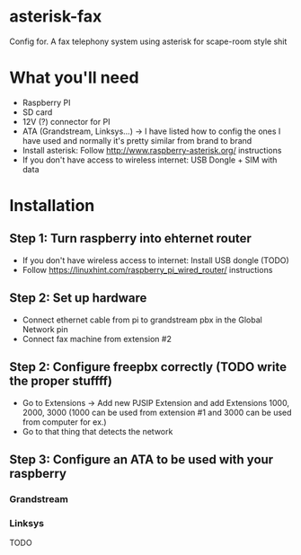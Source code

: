 # asterisk-fax
Config for. A fax telephony system using asterisk for scape-room style shit
# What you'll need
- Raspberry PI
- SD card
- 12V (?) connector for PI
- ATA (Grandstream, Linksys...) -> I have listed how to config the ones I have used and normally it's pretty similar from brand to brand
- Install asterisk: Follow http://www.raspberry-asterisk.org/ instructions
- If you don't have access to wireless internet: USB Dongle + SIM with data
# Installation
## Step 1: Turn raspberry into ehternet router 
- If you don't have wireless access to internet: Install USB dongle (TODO)
- Follow https://linuxhint.com/raspberry_pi_wired_router/ instructions
## Step 2: Set up hardware
- Connect ethernet cable from pi to grandstream pbx in the Global Network pin
- Connect fax machine from extension #2
## Step 2: Configure freepbx correctly (TODO write the proper stuffff)
- Go to Extensions -> Add new PJSIP Extension and add Extensions 1000, 2000, 3000 (1000 can be used from extension #1 and 3000 can be used from computer for ex.)
- Go to that thing that detects the network
## Step 3: Configure an ATA to be used with your raspberry
### Grandstream
### Linksys
TODO
